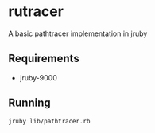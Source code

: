 # rutracer

A basic pathtracer implementation in jruby

## Requirements
* jruby-9000

## Running
`jruby lib/pathtracer.rb`

